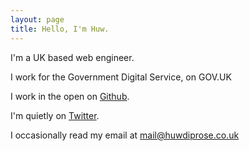 ```yaml
---
layout: page
title: Hello, I'm Huw.
---
```


I'm a UK based web engineer.

I work for the Government Digital Service, on GOV.UK

I work in the open on [Github](https://github.com/huwd/).

I'm quietly on [Twitter](https://twitter.com/huwdiprose).

I occasionally read my email at [mail@huwdiprose.co.uk](mailto:mail@huwdiprose.co.uk)